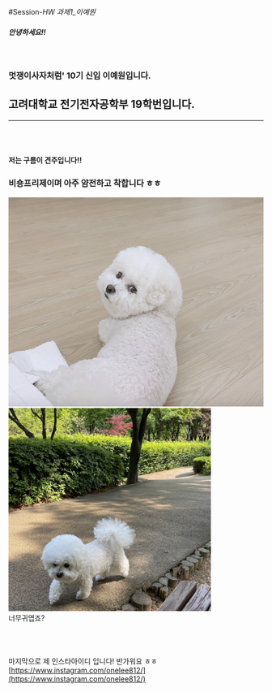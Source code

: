 #Session-_HW 과제1_이예원_

##### 안녕하세요!! 
<br/>

### 멋쟁이사자처럼' 10기 신입 **이예원**입니다. 
## 고려대학교 전기전자공학부 **19학번**입니다. 
-------
<br/><br/>

#### 저는 **구름이** 견주입니다!! 
### 비숑프리제이며 아주 얌전하고 착합니다 ㅎㅎ
![귀여운구름이](puppy.png)
<img src="puppy2.png" width="400" height="400"/>
<br/>
너무귀엽죠? 

<br/><br/><br/>
마지막으로 제 인스타아이디 입니다! 반가워요 ㅎㅎ
[https://www.instagram.com/onelee812/](https://www.instagram.com/onelee812/)
